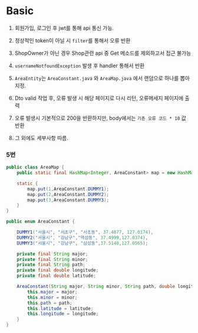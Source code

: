 # Basic 

1. 회원가입, 로그인 후 jwt를 통해 api 통신 가능.
2. 정상적인 token이 아닐 시 `filter`를 통해서 오류 반환
3. ShopOwner가 아닌 경우 Shop관련 api 중 Get 메소드를 제외하고서 접근 불가능 
4. `usernameNotfoundException` 발생 후 handler 통해서 반환
5. `AreaEntity`는 `AreaConstant.java` 와 `AreaMap.java` 에서 랜덤으로 하나를 뽑아 지정.
6. Dto valid 작업 후, 오류 발생 시 해당 페이지로 다시 리턴, 오류메세지 페이지에 출력
7. 오류 발생시 기본적으로 200을 반환하지만, body에서는 `기존 오류 코드 * 10` 값 반환

8. 그 외에도 세부사항 따름.


### 5번
```java
public class AreaMap {
    public static final HashMap<Integer, AreaConstant> map = new HashMap<>();

    static {
        map.put(1,AreaConstant.DUMMY1);
        map.put(2,AreaConstant.DUMMY2);
        map.put(3,AreaConstant.DUMMY3);
    }
}

public enum AreaConstant {

    DUMMY1("서울시", "서초구", "서초동", 37.4877, 127.0174),
    DUMMY2("서울시", "강남구","역삼동", 37.4999,127.0374),
    DUMMY3("서울시", "강남구", "삼성동",37.5140,127.0565);

    private final String major;
    private final String minor;
    private final String path;
    private final double longitude;
    private final double latitude;

    AreaConstant(String major, String minor, String path, double longitude, double latitude) {
        this.major = major;
        this.minor = minor;
        this.path = path;
        this.latitude = latitude;
        this.longitude = longitude;
    }
}
```



